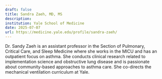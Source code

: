 ```yaml
---
draft: false
title: Sandra Zaeh, MD, MS
description: 
institution: Yale School of Medicine 
date: 2025-07-07
url: https://medicine.yale.edu/profile/sandra-zaeh/
---
```


Dr. Sandy Zaeh is an assistant professor in the Section of Pulmonary, Critical Care, and Sleep Medicine where she works in the MICU and has an outpatient focus on asthma. She conducts clinical research related to implementation science and obstructive lung disease and is passionate about community-based approaches to asthma care. She co-directs the mechanical ventilation curriculum at Yale.